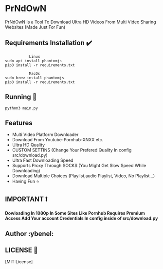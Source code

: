# PrNdOwN

[PrNdOwN](https://github.com/m1ndo/PrNdOwN) Is a Tool To Download Ultra HD Videos From Multi Video Sharing Websites  (Made Just For Fun)

## Requirements Installation :heavy_check_mark: ##
```
           Linux
sudo apt install phantomjs
pip3 install -r requirements.txt
```
```
           MacOs 
sudo brew install phantomjs
pip3 install -r requirements.txt
``` 

## Running :pencil:  ##
``` python3 main.py ```

## Features ##
- Multi Video Platform Downloader
- Download From Youtube-Pornhub-XNXX etc.
- Ultra HD Quality 
- CUSTOM SETTINS (Change Your Prefered Quality In config src/download.py)
- Ultra Fast Downloading Speed
- Supports Proxy Through SOCKS (You Might Get Slow Speed While Downloading)
- Download Multiple Choices (Playlist,audio Playlist, Video, No Playlist...)
- Having Fun :star:

## IMPORTANT :heavy_exclamation_mark: ## 
__Dowloading In 1080p In Some Sites Like Pornhub Requires Premium Access Add Your account Credentials In config inside of src/download.py__

## Author :ybenel: ##


## LICENSE :page_with_curl: ##
[MIT License]
